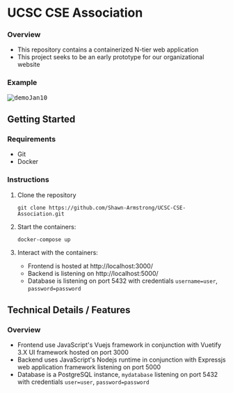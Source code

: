 # UCSC CSE Association

### Overview 
- This repository contains a containerized N-tier web application
- This project seeks to be an early prototype for our organizational website

### Example

<kbd>![demoJan10](https://github.com/Shawn-Armstrong/UCSC-CSE-Association/assets/80125540/ad2f3abd-ebee-4ade-aac9-afa6ce47b02c)</kbd>



## Getting Started

### Requirements
- Git
- Docker

### Instructions
1. Clone the repository 
     
    ```Console
    git clone https://github.com/Shawn-Armstrong/UCSC-CSE-Association.git
    ```
2. Start the containers:
   
    ```
    docker-compose up
    ```
3. Interact with the containers:
   - Frontend is hosted at http://localhost:3000/
   - Backend is listening on http://localhost:5000/
   - Database is listening on port 5432 with credentials `username=user`, `password=password`

## Technical Details / Features

### Overview
- Frontend use JavaScript's Vuejs framework in conjunction with Vuetify 3.X UI framework hosted on port 3000
- Backend uses JavaScript's Nodejs runtime in conjunction with Expressjs web application framework listening on port 5000
- Database is a PostgreSQL instance, `mydatabase` listening on port 5432 with credentials `user=user`, `password=password`


<!-- 

### Features
- [X] Frontend container hot module reloading *(HMR)* support
- [X] Backend container nodemon support
- [X] Frontend transitions using animate.css
- [X] System register account capabilities
  ### Details
  - Frontend has a register component implementation rendered in register view
  - register component contains a forum for parameter collection
  - register component sends HTTP request message containing parameter payload to backend on submit event
  - Backend has a register route that'll handle HTTP request messages 
  - Route extracts registration parameters
  - Password is salted then hashed
  - Verification token is generated 
  - All Parameters are stored in database
  - Verification email containing token is sent to the end-user
- [X] System verify e-mail capabilities
  ### Detials
  - After registration, an email is sent to the end-user containing a hyperlink
  - Hyperlink redirects to frontend with verification token as a parameter
  - Frontend implements EmailVerification component rendered in the EmailVerification view
  - After navigating to EmailVerification, component will extract token
  - After extraction, EmailVerification component will initiate AJAX call to backend with token payload
  - Backend will receive request at endpoint `verify-email`
  - Backend will extract token from request object
  - Backend will query database for token; if found, it'll update validation field of related user to true
- [X] System login capabilities
  ### Details
  - Frontend implements Login component rendered in Login view
  - Login component contains a forum for parameter collection
  - Login component sends HTTP request message containing parameter payload to backend on submit event
  - Backend receives request message at login endpoint
  - Backend extracts parameters from request object
  - Backend queries database with parameters
  - If parameters exist and validation is true then generate JWT token and send response back to frontend
  - Frontend will receive response. 
  - If token then cache token and redirect to profile; otherwise, display error.
- [X] System authenticate routes capabilities
  ### Details
  - Routes stored in router contain meta data tagging them as sensitive
  - Sensitive routes require a JWT to be cache in browser
  - If JWT is cache, allow navigation; otherwise, redirect to login. 
- [X] Frontend responsive video
  ### Details
  - Old video has an encoding issue which was resolved --> 
